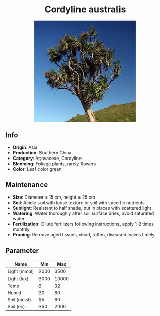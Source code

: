 <h1 align='center'>Cordyline australis</h1>
<p align="center">
    <img 
        align='center'
        width='320'
        src="../images/cordyline australis.png" 
        alt='Cordyline australis' />
</p>

## Info

 - **Origin**: Asia
 - **Production**: Southern China
 - **Category**: Agavaceae, Cordyline
 - **Blooming**: Foliage plants, rarely flowers
 - **Color**: Leaf color green

## Maintenance

 - **Size**: Diameter ≥ 15 cm, height ≥ 25 cm
 - **Soil**: Acidic soil with loose texture or soil with specific nutrients
 - **Sunlight**: Resistant to half shade, put in places with scattered light
 - **Watering**: Water thoroughly after soil surface dries, avoid saturated water
 - **Fertilization**: Dilute fertilizers following instructions, apply 1-2 times monthly
 - **Pruning**: Remove aged tissues, dead, rotten, diseased leaves timely

## Parameter

| Name         | Min  | Max   |
|--------------|------|-------|
| Light (mmol) | 2000 | 3500  |
| Light (lux)  | 3000 | 10000 |
| Temp         | 8    | 32    |
| Humid        | 30   | 80    |
| Soil (moist) | 15   | 60    |
| Soil (ec)    | 350  | 2000  |